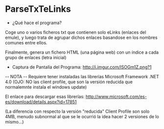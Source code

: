 ﻿ParseTxTeLinks
==============

* ¿Qué hace el programa?

Coge uno o varios ficheros txt que contienen solo eLinks (enlaces del emule),
y luego trata de agrupar dichos enlaces basandose en los nombres comunes entre ellos.

Finalmente, genera un fichero HTML (una página web) con un índice a cada grupo de enlaces (letra inicial)

* Captura de Pantalla del Programa:
http://i.imgur.com/ISOGm1Z.png?1


-- NOTA --
Requiere tener instaladas las librerías Microsoft Framework .NET 4.0
(OJO: NO las client profile, que son la versión reducida que normalemnte instala el windows update)

El enlace para descargar esas librerías:
http://www.microsoft.com/es-es/download/details.aspx?id=17851

(La diferencia con respecto la versión "reducida" Client Profile son solo 4MB,
 menudo subnormal al que se le ocurrió la idea hacer 2 versiones de lo mismo...)